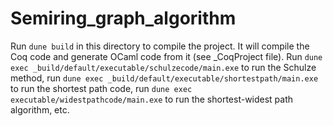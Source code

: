 # Semiring_graph_algorithm
Run `dune build` in this directory to compile the project. It will compile the Coq code and generate OCaml code 
from it (see _CoqProject file). Run `dune exec _build/default/executable/schulzecode/main.exe` to run the 
Schulze method, run `dune exec _build/default/executable/shortestpath/main.exe` to run the shortest path code, 
run `dune exec executable/widestpathcode/main.exe` to run the shortest-widest path algorithm, etc.



